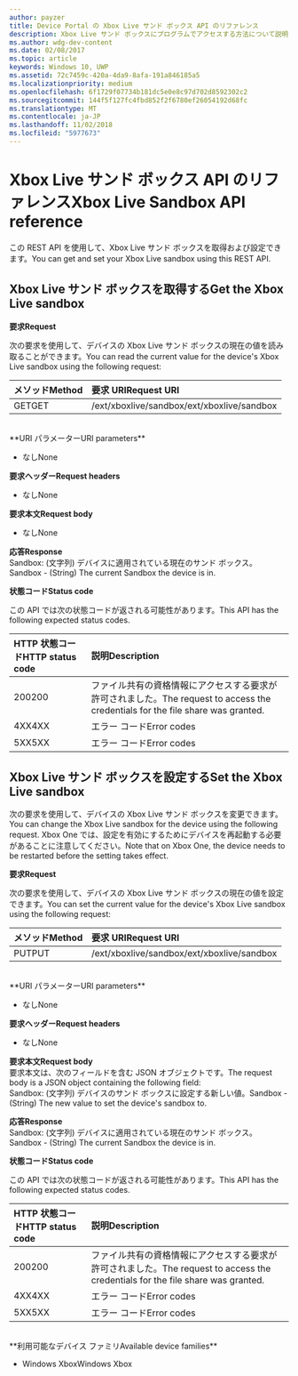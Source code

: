 ```yaml
---
author: payzer
title: Device Portal の Xbox Live サンド ボックス API のリファレンス
description: Xbox Live サンド ボックスにプログラムでアクセスする方法について説明します。
ms.author: wdg-dev-content
ms.date: 02/08/2017
ms.topic: article
keywords: Windows 10, UWP
ms.assetid: 72c7459c-420a-4da9-8afa-191a846185a5
ms.localizationpriority: medium
ms.openlocfilehash: 6f1729f07734b181dc5e0e8c97d702d8592302c2
ms.sourcegitcommit: 144f5f127fc4fbd852f2f6780ef26054192d68fc
ms.translationtype: MT
ms.contentlocale: ja-JP
ms.lasthandoff: 11/02/2018
ms.locfileid: "5977673"
---
```

# <a name="xbox-live-sandbox-api-reference"></a><span data-ttu-id="e8494-104">Xbox Live サンド ボックス API のリファレンス</span><span class="sxs-lookup"><span data-stu-id="e8494-104">Xbox Live Sandbox API reference</span></span>   
<span data-ttu-id="e8494-105">この REST API を使用して、Xbox Live サンド ボックスを取得および設定できます。</span><span class="sxs-lookup"><span data-stu-id="e8494-105">You can get and set your Xbox Live sandbox using this REST API.</span></span>

## <a name="get-the-xbox-live-sandbox"></a><span data-ttu-id="e8494-106">Xbox Live サンド ボックスを取得する</span><span class="sxs-lookup"><span data-stu-id="e8494-106">Get the Xbox Live sandbox</span></span>

**<span data-ttu-id="e8494-107">要求</span><span class="sxs-lookup"><span data-stu-id="e8494-107">Request</span></span>**

<span data-ttu-id="e8494-108">次の要求を使用して、デバイスの Xbox Live サンド ボックスの現在の値を読み取ることができます。</span><span class="sxs-lookup"><span data-stu-id="e8494-108">You can read the current value for the device's Xbox Live sandbox using the following request:</span></span>

<span data-ttu-id="e8494-109">メソッド</span><span class="sxs-lookup"><span data-stu-id="e8494-109">Method</span></span>      | <span data-ttu-id="e8494-110">要求 URI</span><span class="sxs-lookup"><span data-stu-id="e8494-110">Request URI</span></span>
:------     | :-----
<span data-ttu-id="e8494-111">GET</span><span class="sxs-lookup"><span data-stu-id="e8494-111">GET</span></span> | <span data-ttu-id="e8494-112">/ext/xboxlive/sandbox</span><span class="sxs-lookup"><span data-stu-id="e8494-112">/ext/xboxlive/sandbox</span></span>
<br />
**<span data-ttu-id="e8494-113">URI パラメーター</span><span class="sxs-lookup"><span data-stu-id="e8494-113">URI parameters</span></span>**

- <span data-ttu-id="e8494-114">なし</span><span class="sxs-lookup"><span data-stu-id="e8494-114">None</span></span>

**<span data-ttu-id="e8494-115">要求ヘッダー</span><span class="sxs-lookup"><span data-stu-id="e8494-115">Request headers</span></span>**

- <span data-ttu-id="e8494-116">なし</span><span class="sxs-lookup"><span data-stu-id="e8494-116">None</span></span>

**<span data-ttu-id="e8494-117">要求本文</span><span class="sxs-lookup"><span data-stu-id="e8494-117">Request body</span></span>**

- <span data-ttu-id="e8494-118">なし</span><span class="sxs-lookup"><span data-stu-id="e8494-118">None</span></span>

**<span data-ttu-id="e8494-119">応答</span><span class="sxs-lookup"><span data-stu-id="e8494-119">Response</span></span>**   
<span data-ttu-id="e8494-120">Sandbox: (文字列) デバイスに適用されている現在のサンド ボックス。</span><span class="sxs-lookup"><span data-stu-id="e8494-120">Sandbox - (String) The current Sandbox the device is in.</span></span>   

**<span data-ttu-id="e8494-121">状態コード</span><span class="sxs-lookup"><span data-stu-id="e8494-121">Status code</span></span>**

<span data-ttu-id="e8494-122">この API では次の状態コードが返される可能性があります。</span><span class="sxs-lookup"><span data-stu-id="e8494-122">This API has the following expected status codes.</span></span>

<span data-ttu-id="e8494-123">HTTP 状態コード</span><span class="sxs-lookup"><span data-stu-id="e8494-123">HTTP status code</span></span>      | <span data-ttu-id="e8494-124">説明</span><span class="sxs-lookup"><span data-stu-id="e8494-124">Description</span></span>
:------     | :-----
<span data-ttu-id="e8494-125">200</span><span class="sxs-lookup"><span data-stu-id="e8494-125">200</span></span> | <span data-ttu-id="e8494-126">ファイル共有の資格情報にアクセスする要求が許可されました。</span><span class="sxs-lookup"><span data-stu-id="e8494-126">The request to access the credentials for the file share was granted.</span></span>
<span data-ttu-id="e8494-127">4XX</span><span class="sxs-lookup"><span data-stu-id="e8494-127">4XX</span></span> | <span data-ttu-id="e8494-128">エラー コード</span><span class="sxs-lookup"><span data-stu-id="e8494-128">Error codes</span></span>
<span data-ttu-id="e8494-129">5XX</span><span class="sxs-lookup"><span data-stu-id="e8494-129">5XX</span></span> | <span data-ttu-id="e8494-130">エラー コード</span><span class="sxs-lookup"><span data-stu-id="e8494-130">Error codes</span></span>

## <a name="set-the-xbox-live-sandbox"></a><span data-ttu-id="e8494-131">Xbox Live サンド ボックスを設定する</span><span class="sxs-lookup"><span data-stu-id="e8494-131">Set the Xbox Live sandbox</span></span>
<span data-ttu-id="e8494-132">次の要求を使用して、デバイスの Xbox Live サンド ボックスを変更できます。</span><span class="sxs-lookup"><span data-stu-id="e8494-132">You can change the Xbox Live sandbox for the device using the following request.</span></span> <span data-ttu-id="e8494-133">Xbox One では、設定を有効にするためにデバイスを再起動する必要があることに注意してください。</span><span class="sxs-lookup"><span data-stu-id="e8494-133">Note that on Xbox One, the device needs to be restarted before the setting takes effect.</span></span>

**<span data-ttu-id="e8494-134">要求</span><span class="sxs-lookup"><span data-stu-id="e8494-134">Request</span></span>**

<span data-ttu-id="e8494-135">次の要求を使用して、デバイスの Xbox Live サンド ボックスの現在の値を設定できます。</span><span class="sxs-lookup"><span data-stu-id="e8494-135">You can set the current value for the device's Xbox Live sandbox using the following request:</span></span>

<span data-ttu-id="e8494-136">メソッド</span><span class="sxs-lookup"><span data-stu-id="e8494-136">Method</span></span>      | <span data-ttu-id="e8494-137">要求 URI</span><span class="sxs-lookup"><span data-stu-id="e8494-137">Request URI</span></span>
:------     | :-----
<span data-ttu-id="e8494-138">PUT</span><span class="sxs-lookup"><span data-stu-id="e8494-138">PUT</span></span> | <span data-ttu-id="e8494-139">/ext/xboxlive/sandbox</span><span class="sxs-lookup"><span data-stu-id="e8494-139">/ext/xboxlive/sandbox</span></span>
<br />
**<span data-ttu-id="e8494-140">URI パラメーター</span><span class="sxs-lookup"><span data-stu-id="e8494-140">URI parameters</span></span>**

- <span data-ttu-id="e8494-141">なし</span><span class="sxs-lookup"><span data-stu-id="e8494-141">None</span></span>

**<span data-ttu-id="e8494-142">要求ヘッダー</span><span class="sxs-lookup"><span data-stu-id="e8494-142">Request headers</span></span>**

- <span data-ttu-id="e8494-143">なし</span><span class="sxs-lookup"><span data-stu-id="e8494-143">None</span></span>

**<span data-ttu-id="e8494-144">要求本文</span><span class="sxs-lookup"><span data-stu-id="e8494-144">Request body</span></span>**   
<span data-ttu-id="e8494-145">要求本文は、次のフィールドを含む JSON オブジェクトです。</span><span class="sxs-lookup"><span data-stu-id="e8494-145">The request body is a JSON object containing the following field:</span></span>   
<span data-ttu-id="e8494-146">Sandbox: (文字列) デバイスのサンド ボックスに設定する新しい値。</span><span class="sxs-lookup"><span data-stu-id="e8494-146">Sandbox - (String) The new value to set the device's sandbox to.</span></span>

**<span data-ttu-id="e8494-147">応答</span><span class="sxs-lookup"><span data-stu-id="e8494-147">Response</span></span>**   
<span data-ttu-id="e8494-148">Sandbox: (文字列) デバイスに適用されている現在のサンド ボックス。</span><span class="sxs-lookup"><span data-stu-id="e8494-148">Sandbox - (String) The current Sandbox the device is in.</span></span>   

**<span data-ttu-id="e8494-149">状態コード</span><span class="sxs-lookup"><span data-stu-id="e8494-149">Status code</span></span>**

<span data-ttu-id="e8494-150">この API では次の状態コードが返される可能性があります。</span><span class="sxs-lookup"><span data-stu-id="e8494-150">This API has the following expected status codes.</span></span>

<span data-ttu-id="e8494-151">HTTP 状態コード</span><span class="sxs-lookup"><span data-stu-id="e8494-151">HTTP status code</span></span>      | <span data-ttu-id="e8494-152">説明</span><span class="sxs-lookup"><span data-stu-id="e8494-152">Description</span></span>
:------     | :-----
<span data-ttu-id="e8494-153">200</span><span class="sxs-lookup"><span data-stu-id="e8494-153">200</span></span> | <span data-ttu-id="e8494-154">ファイル共有の資格情報にアクセスする要求が許可されました。</span><span class="sxs-lookup"><span data-stu-id="e8494-154">The request to access the credentials for the file share was granted.</span></span>
<span data-ttu-id="e8494-155">4XX</span><span class="sxs-lookup"><span data-stu-id="e8494-155">4XX</span></span> | <span data-ttu-id="e8494-156">エラー コード</span><span class="sxs-lookup"><span data-stu-id="e8494-156">Error codes</span></span>
<span data-ttu-id="e8494-157">5XX</span><span class="sxs-lookup"><span data-stu-id="e8494-157">5XX</span></span> | <span data-ttu-id="e8494-158">エラー コード</span><span class="sxs-lookup"><span data-stu-id="e8494-158">Error codes</span></span>

<br />
**<span data-ttu-id="e8494-159">利用可能なデバイス ファミリ</span><span class="sxs-lookup"><span data-stu-id="e8494-159">Available device families</span></span>**

* <span data-ttu-id="e8494-160">Windows Xbox</span><span class="sxs-lookup"><span data-stu-id="e8494-160">Windows Xbox</span></span>

